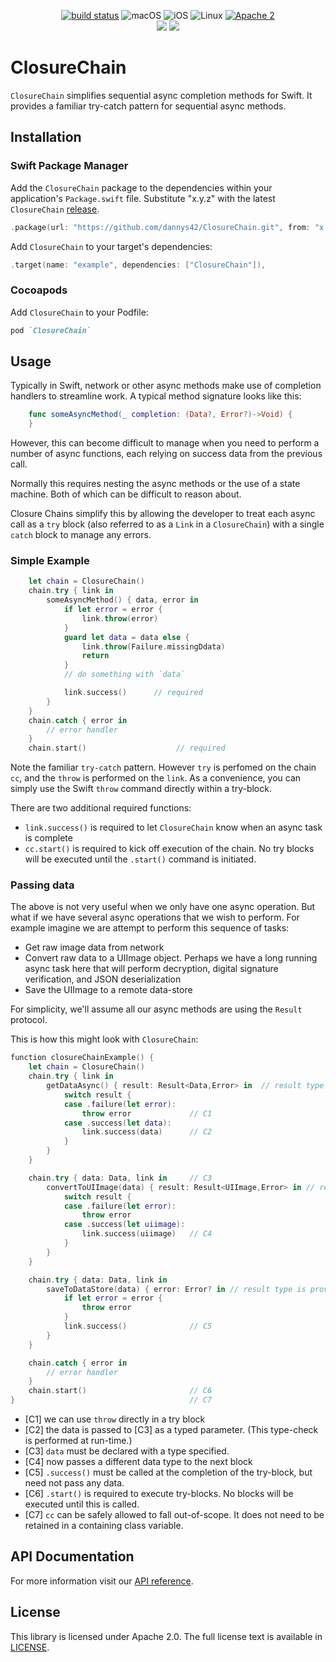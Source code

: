 <p align="center">
<a href="https://github.com/dannys42/ClosureChain/actions?query=workflow%3ASwift"><img src="https://github.com/dannys42/ClosureChain/workflows/Swift/badge.svg" alt="build status"></a>
<img src="https://img.shields.io/badge/os-macOS-green.svg?style=flat" alt="macOS">
<img src="https://img.shields.io/badge/os-iOS-green.svg?style=flat" alt="iOS">
<img src="https://img.shields.io/badge/os-linux-green.svg?style=flat" alt="Linux">
<a href="LICENSE"><img src="https://img.shields.io/badge/license-Apache2-blue.svg?style=flat" alt="Apache 2"></a>
<br/>
<a href="https://swiftpackageindex.com/dannys42/ClosureChain"><img src="https://img.shields.io/endpoint?url=https%3A%2F%2Fswiftpackageindex.com%2Fapi%2Fpackages%2Fdannys42%2FClosureChain%2Fbadge%3Ftype%3Dswift-versions"></a>
<a href="https://swiftpackageindex.com/dannys42/ClosureChain"><img src="https://img.shields.io/endpoint?url=https%3A%2F%2Fswiftpackageindex.com%2Fapi%2Fpackages%2Fdannys42%2FClosureChain%2Fbadge%3Ftype%3Dplatforms"></a>
</p>

# ClosureChain

`ClosureChain` simplifies sequential async completion methods for Swift.  It provides a familiar try-catch pattern for sequential async methods.


## Installation

### Swift Package Manager
Add the `ClosureChain` package to the dependencies within your application's `Package.swift` file.  Substitute "x.y.z" with the latest `ClosureChain` [release](https://github.com/dannys42/ClosureChain/releases).

```swift
.package(url: "https://github.com/dannys42/ClosureChain.git", from: "x.y.z")
```

Add `ClosureChain` to your target's dependencies:

```swift
.target(name: "example", dependencies: ["ClosureChain"]),
```

### Cocoapods

Add `ClosureChain` to your Podfile:

```ruby
pod `ClosureChain`
```


## Usage

Typically in Swift, network or other async methods make use of completion handlers to streamline work.  A typical method signature looks like this:

```swift
    func someAsyncMethod(_ completion: (Data?, Error?)->Void) {
    }
```

However, this can become difficult to manage when you need to perform a number of async functions, each relying on success data from the previous call.

Normally this requires nesting the async methods or the use of a state machine.  Both of which can be difficult to reason about.

Closure Chains simplify this by allowing the developer to treat each async call as a `try` block (also referred to as a `Link` in a `ClosureChain`) with a single `catch` block to manage any errors.

### Simple Example

```swift
    let chain = ClosureChain()
    chain.try { link in
        someAsyncMethod() { data, error in 
            if let error = error {
                link.throw(error)
            }
            guard let data = data else {
                link.throw(Failure.missingDdata)
                return
            }
            // do something with `data`

            link.success()      // required
        }
    }
    chain.catch { error in
        // error handler
    }
    chain.start()                    // required
```

Note the familiar `try-catch` pattern.  However `try` is perfomed on the chain `cc`, and the `throw` is performed on the `link`.  As a convenience, you can simply use the Swift `throw` command directly within a try-block.

There are two additional required functions:

 - `link.success()` is required to let `ClosureChain` know when an async task is complete
 - `cc.start()` is required to kick off execution of the chain.  No try blocks will be executed until the `.start()` command is initiated.

### Passing data

The above is not very useful when we only have one async operation.  But what if we have several async operations that we wish to perform.  For example imagine we are attempt to perform this sequence of tasks:

 * Get raw image data from network
 * Convert raw data to a UIImage object.  Perhaps we have a long running async task here that will perform decryption, digital signature verification, and JSON deserialization
 * Save the UIImage to a remote data-store

For simplicity, we'll assume all our async methods are using the `Result` protocol.

This is how this might look with `ClosureChain`:

```swift
function closureChainExample() {
    let chain = ClosureChain()
    chain.try { link in
        getDataAsync() { result: Result<Data,Error> in  // result type is provided solely for context
            switch result {
            case .failure(let error):
                throw error             // C1
            case .success(let data):
                link.success(data)      // C2
            }
        }
    }

    chain.try { data: Data, link in     // C3
        convertToUIImage(data) { result: Result<UIImage,Error> in // result type is provided solely for context
            switch result {
            case .failure(let error):
                throw error
            case .success(let uiimage):
                link.success(uiimage)   // C4
            }
        }
    }

    chain.try { data: Data, link in
        saveToDataStore(data) { error: Error? in // result type is provided solely for context
            if let error = error {
                throw error
            }
            link.success()              // C5
        }
    }

    chain.catch { error in
        // error handler
    }
    chain.start()                       // C6
}                                       // C7
```

* [C1] we can use `throw` directly in a try block
* [C2] the data is passed to [C3] as a typed parameter.  (This type-check is performed at run-time.)
* [C3] `data` must be declared with a type specified.
* [C4] now passes a different data type to the next block
* [C5] `.success()` must be called at the completion of the try-block, but need not pass any data.
* [C6] `.start()` is required to execute try-blocks.  No blocks will be executed until this is called.
* [C7] `cc` can be safely allowed to fall out-of-scope.  It does not need to be retained in a containing class variable.

## API Documentation

For more information visit our [API reference](https://dannys42.github.io/ClosureChain/).

## License
This library is licensed under Apache 2.0. The full license text is available in [LICENSE](LICENSE).
